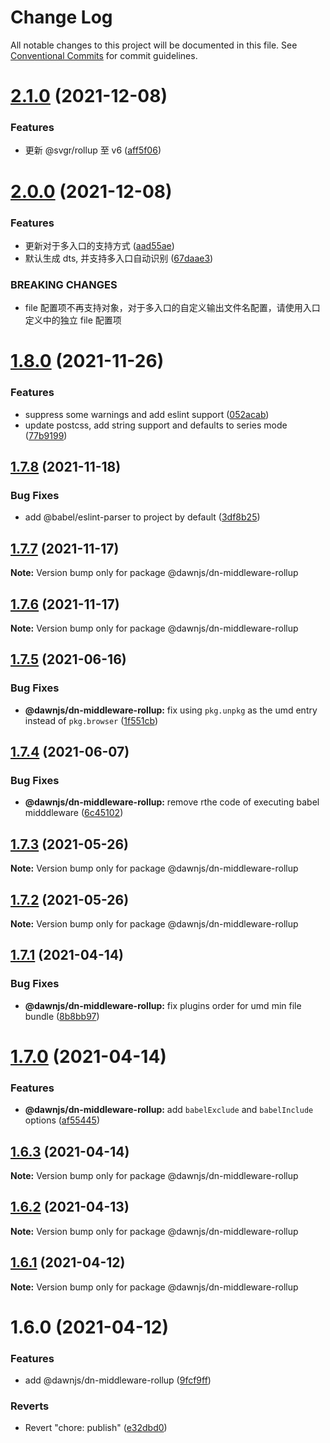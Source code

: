 # Change Log

All notable changes to this project will be documented in this file.
See [Conventional Commits](https://conventionalcommits.org) for commit guidelines.

# [2.1.0](https://github.com/alibaba/dawn/compare/@dawnjs/dn-middleware-rollup@2.0.0...@dawnjs/dn-middleware-rollup@2.1.0) (2021-12-08)

### Features

- 更新 @svgr/rollup 至 v6 ([aff5f06](https://github.com/alibaba/dawn/commit/aff5f06697fa8a80e5631edcf447a7b13c0ad4e5))

# [2.0.0](https://github.com/alibaba/dawn/compare/@dawnjs/dn-middleware-rollup@1.8.0...@dawnjs/dn-middleware-rollup@2.0.0) (2021-12-08)

### Features

- 更新对于多入口的支持方式 ([aad55ae](https://github.com/alibaba/dawn/commit/aad55aeb97139d8c835e096e437d406ed16f0172))
- 默认生成 dts, 并支持多入口自动识别 ([67daae3](https://github.com/alibaba/dawn/commit/67daae3b6b3ac7af3b9e7d1d7b8cebd79b622f80))

### BREAKING CHANGES

- file 配置项不再支持对象，对于多入口的自定义输出文件名配置，请使用入口定义中的独立 file 配置项

# [1.8.0](https://github.com/alibaba/dawn/compare/@dawnjs/dn-middleware-rollup@1.7.8...@dawnjs/dn-middleware-rollup@1.8.0) (2021-11-26)

### Features

- suppress some warnings and add eslint support ([052acab](https://github.com/alibaba/dawn/commit/052acab1faf9442f399bf04923f2c2868a770b8b))
- update postcss, add string support and defaults to series mode ([77b9199](https://github.com/alibaba/dawn/commit/77b91991b92c3bfb215c4dd73a6cf1efb35cc995))

## [1.7.8](https://github.com/alibaba/dawn/compare/@dawnjs/dn-middleware-rollup@1.7.7...@dawnjs/dn-middleware-rollup@1.7.8) (2021-11-18)

### Bug Fixes

- add @babel/eslint-parser to project by default ([3df8b25](https://github.com/alibaba/dawn/commit/3df8b25ab171f5fa379e08a75bbeae98783b52ff))

## [1.7.7](https://github.com/alibaba/dawn/compare/@dawnjs/dn-middleware-rollup@1.7.6...@dawnjs/dn-middleware-rollup@1.7.7) (2021-11-17)

**Note:** Version bump only for package @dawnjs/dn-middleware-rollup

## [1.7.6](https://github.com/alibaba/dawn/compare/@dawnjs/dn-middleware-rollup@1.7.5...@dawnjs/dn-middleware-rollup@1.7.6) (2021-11-17)

**Note:** Version bump only for package @dawnjs/dn-middleware-rollup

## [1.7.5](https://github.com/alibaba/dawn/compare/@dawnjs/dn-middleware-rollup@1.7.4...@dawnjs/dn-middleware-rollup@1.7.5) (2021-06-16)

### Bug Fixes

- **@dawnjs/dn-middleware-rollup:** fix using `pkg.unpkg` as the umd entry instead of `pkg.browser` ([1f551cb](https://github.com/alibaba/dawn/commit/1f551cb8df3214a040b287ef1c68186435f80967))

## [1.7.4](https://github.com/alibaba/dawn/compare/@dawnjs/dn-middleware-rollup@1.7.3...@dawnjs/dn-middleware-rollup@1.7.4) (2021-06-07)

### Bug Fixes

- **@dawnjs/dn-middleware-rollup:** remove rthe code of executing babel midddleware ([6c45102](https://github.com/alibaba/dawn/commit/6c45102844c5248d060512127a9902cb428ad4db))

## [1.7.3](https://github.com/alibaba/dawn/compare/@dawnjs/dn-middleware-rollup@1.7.2...@dawnjs/dn-middleware-rollup@1.7.3) (2021-05-26)

**Note:** Version bump only for package @dawnjs/dn-middleware-rollup

## [1.7.2](https://github.com/alibaba/dawn/compare/@dawnjs/dn-middleware-rollup@1.7.1...@dawnjs/dn-middleware-rollup@1.7.2) (2021-05-26)

**Note:** Version bump only for package @dawnjs/dn-middleware-rollup

## [1.7.1](https://github.com/alibaba/dawn/compare/@dawnjs/dn-middleware-rollup@1.7.0...@dawnjs/dn-middleware-rollup@1.7.1) (2021-04-14)

### Bug Fixes

- **@dawnjs/dn-middleware-rollup:** fix plugins order for umd min file bundle ([8b8bb97](https://github.com/alibaba/dawn/commit/8b8bb97d6534acbb55dd806538381708355bc13d))

# [1.7.0](https://github.com/alibaba/dawn/compare/@dawnjs/dn-middleware-rollup@1.6.3...@dawnjs/dn-middleware-rollup@1.7.0) (2021-04-14)

### Features

- **@dawnjs/dn-middleware-rollup:** add `babelExclude` and `babelInclude` options ([af55445](https://github.com/alibaba/dawn/commit/af5544594b0ca4519b76b4387ad6928ac61d0744))

## [1.6.3](https://github.com/alibaba/dawn/compare/@dawnjs/dn-middleware-rollup@1.6.2...@dawnjs/dn-middleware-rollup@1.6.3) (2021-04-14)

**Note:** Version bump only for package @dawnjs/dn-middleware-rollup

## [1.6.2](https://github.com/alibaba/dawn/compare/@dawnjs/dn-middleware-rollup@1.6.1...@dawnjs/dn-middleware-rollup@1.6.2) (2021-04-13)

**Note:** Version bump only for package @dawnjs/dn-middleware-rollup

## [1.6.1](https://github.com/alibaba/dawn/compare/@dawnjs/dn-middleware-rollup@1.6.0...@dawnjs/dn-middleware-rollup@1.6.1) (2021-04-12)

**Note:** Version bump only for package @dawnjs/dn-middleware-rollup

# 1.6.0 (2021-04-12)

### Features

- add @dawnjs/dn-middleware-rollup ([9fcf9ff](https://github.com/alibaba/dawn/commit/9fcf9ffa269a8c1fe5c8744ab92e693f30fd98f2))

### Reverts

- Revert "chore: publish" ([e32dbd0](https://github.com/alibaba/dawn/commit/e32dbd0d9aa3f3b76e6e707504840c1b7e8c0705))
